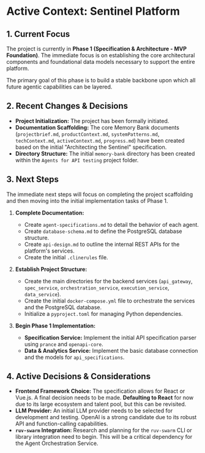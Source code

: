 # Active Context: Sentinel Platform

## 1. Current Focus

The project is currently in **Phase 1 (Specification & Architecture - MVP Foundation)**. The immediate focus is on establishing the core architectural components and foundational data models necessary to support the entire platform.

The primary goal of this phase is to build a stable backbone upon which all future agentic capabilities can be layered.

## 2. Recent Changes & Decisions

- **Project Initialization:** The project has been formally initiated.
- **Documentation Scaffolding:** The core Memory Bank documents (`projectbrief.md`, `productContext.md`, `systemPatterns.md`, `techContext.md`, `activeContext.md`, `progress.md`) have been created based on the initial "Architecting the Sentinel" specification.
- **Directory Structure:** The initial `memory-bank` directory has been created within the `Agents for API testing` project folder.

## 3. Next Steps

The immediate next steps will focus on completing the project scaffolding and then moving into the initial implementation tasks of Phase 1.

1.  **Complete Documentation:**
    - Create `agent-specifications.md` to detail the behavior of each agent.
    - Create `database-schema.md` to define the PostgreSQL database structure.
    - Create `api-design.md` to outline the internal REST APIs for the platform's services.
    - Create the initial `.clinerules` file.

2.  **Establish Project Structure:**
    - Create the main directories for the backend services (`api_gateway`, `spec_service`, `orchestration_service`, `execution_service`, `data_service`).
    - Create the initial `docker-compose.yml` file to orchestrate the services and the PostgreSQL database.
    - Initialize a `pyproject.toml` for managing Python dependencies.

3.  **Begin Phase 1 Implementation:**
    - **Specification Service:** Implement the initial API specification parser using `prance` and `openapi-core`.
    - **Data & Analytics Service:** Implement the basic database connection and the models for `api_specifications`.

## 4. Active Decisions & Considerations

- **Frontend Framework Choice:** The specification allows for React or Vue.js. A final decision needs to be made. **Defaulting to React** for now due to its large ecosystem and talent pool, but this can be revisited.
- **LLM Provider:** An initial LLM provider needs to be selected for development and testing. OpenAI is a strong candidate due to its robust API and function-calling capabilities.
- **`ruv-swarm` Integration:** Research and planning for the `ruv-swarm` CLI or library integration need to begin. This will be a critical dependency for the Agent Orchestration Service.
